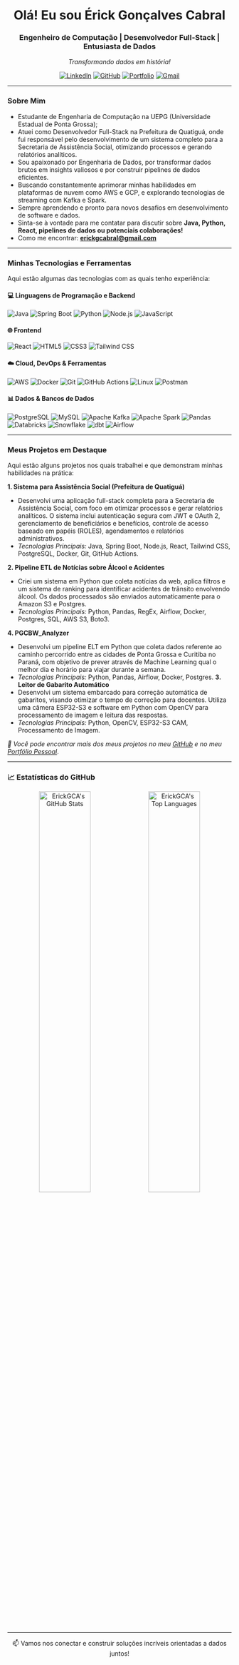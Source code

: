 <h1 align="center">Olá! Eu sou Érick Gonçalves Cabral </h1>
<h3 align="center">Engenheiro de Computação | Desenvolvedor Full-Stack | Entusiasta de Dados</h3>
<p align="center"><em>Transformando dados em história!</em></p>

<p align="center">
  <a href="https://www.linkedin.com/in/erick-cabralgca/" target="_blank"><img alt="LinkedIn" src="https://img.shields.io/badge/LinkedIn-0077B5?style=for-the-badge&logo=linkedin&logoColor=white" /></a>
  <a href="https://github.com/ErickGCA" target="_blank"><img alt="GitHub" src="https://img.shields.io/badge/GitHub-181717?style=for-the-badge&logo=github&logoColor=white" /></a>
  <a href="https://erick-portffio.vercel.app/" target="_blank"><img alt="Portfolio" src="https://img.shields.io/badge/Portfolio-000000?style=for-the-badge&logo=vercel&logoColor=white" /></a> <a href="mailto:erickgcabral@gmail.com"><img alt="Gmail" src="https://img.shields.io/badge/Gmail-D14836?style=for-the-badge&logo=gmail&logoColor=white" /></a>
  </p>

---

### Sobre Mim

- Estudante de Engenharia de Computação na UEPG (Universidade Estadual de Ponta Grossa);
- Atuei como Desenvolvedor Full-Stack na Prefeitura de Quatiguá, onde fui responsável pelo desenvolvimento de um sistema completo para a Secretaria de Assistência Social, otimizando processos e gerando relatórios analíticos.
- Sou apaixonado por Engenharia de Dados, por transformar dados brutos em insights valiosos e por construir pipelines de dados eficientes.
- Buscando constantemente aprimorar minhas habilidades em plataformas de nuvem como AWS e GCP, e explorando tecnologias de streaming com Kafka e Spark.
- Sempre aprendendo e pronto para novos desafios em desenvolvimento de software e dados.
- Sinta-se à vontade para me contatar para discutir sobre **Java, Python, React, pipelines de dados ou potenciais colaborações!**
- Como me encontrar: **erickgcabral@gmail.com**

---

### Minhas Tecnologias e Ferramentas

Aqui estão algumas das tecnologias com as quais tenho experiência:

#### 💻 Linguagens de Programação e Backend
<p>
  <img alt="Java" src="https://img.shields.io/badge/Java-ED8B00?style=for-the-badge&logo=openjdk&logoColor=white" />
  <img alt="Spring Boot" src="https://img.shields.io/badge/Spring%20Boot-6DB33F?style=for-the-badge&logo=spring-boot&logoColor=white" />
  <img alt="Python" src="https://img.shields.io/badge/Python-3776AB?style=for-the-badge&logo=python&logoColor=white" />
  <img alt="Node.js" src="https://img.shields.io/badge/Node.js-339933?style=for-the-badge&logo=nodedotjs&logoColor=white" />
  <img alt="JavaScript" src="https://img.shields.io/badge/JavaScript-F7DF1E?style=for-the-badge&logo=javascript&logoColor=black" />
</p>

#### 🌐 Frontend
<p>
  <img alt="React" src="https://img.shields.io/badge/React-61DAFB?style=for-the-badge&logo=react&logoColor=black" />
  <img alt="HTML5" src="https://img.shields.io/badge/HTML5-E34F26?style=for-the-badge&logo=html5&logoColor=white" />
  <img alt="CSS3" src="https://img.shields.io/badge/CSS3-1572B6?style=for-the-badge&logo=css3&logoColor=white" />
  <img alt="Tailwind CSS" src="https://img.shields.io/badge/Tailwind%20CSS-06B6D4?style=for-the-badge&logo=tailwindcss&logoColor=white" />
</p>

#### ☁️ Cloud, DevOps & Ferramentas
<p>
  <img alt="AWS" src="https://img.shields.io/badge/AWS-232F3E?style=for-the-badge&logo=amazon-aws&logoColor=white" />
  <img alt="Docker" src="https://img.shields.io/badge/Docker-2496ED?style=for-the-badge&logo=docker&logoColor=white" />
  <img alt="Git" src="https://img.shields.io/badge/Git-F05032?style=for-the-badge&logo=git&logoColor=white" />
  <img alt="GitHub Actions" src="https://img.shields.io/badge/GitHub%20Actions-2088FF?style=for-the-badge&logo=github-actions&logoColor=white" />
  <img alt="Linux" src="https://img.shields.io/badge/Linux-FCC624?style=for-the-badge&logo=linux&logoColor=black" />
  <img alt="Postman" src="https://img.shields.io/badge/Postman-FF6C37?style=for-the-badge&logo=postman&logoColor=white" />
  </p>

#### 📊 Dados & Bancos de Dados
<p>
  <img alt="PostgreSQL" src="https://img.shields.io/badge/PostgreSQL-4169E1?style=for-the-badge&logo=postgresql&logoColor=white" />
  <img alt="MySQL" src="https://img.shields.io/badge/MySQL-4479A1?style=for-the-badge&logo=mysql&logoColor=white" />
  <img alt="Apache Kafka" src="https://img.shields.io/badge/Apache%20Kafka-231F20?style=for-the-badge&logo=apache-kafka&logoColor=white" />
  <img alt="Apache Spark" src="https://img.shields.io/badge/Apache%20Spark-E25A1C?style=for-the-badge&logo=apache-spark&logoColor=white" />
  <img alt="Pandas" src="https://img.shields.io/badge/Pandas-150458?style=for-the-badge&logo=pandas&logoColor=white" />
  <img alt="Databricks" src="https://img.shields.io/badge/Databricks-FF3621?style=for-the-badge&logo=databricks&logoColor=white" />
  <img alt="Snowflake" src="https://img.shields.io/badge/Snowflake-29B5E8?style=for-the-badge&logo=snowflake&logoColor=white" />
  <img alt="dbt" src="https://img.shields.io/badge/dbt-FF694B?style=for-the-badge&logo=dbt&logoColor=white" />
  <img alt="Airflow" src="https://img.shields.io/badge/Airflow-017CEE?style=for-the-badge&logo=apache-airflow&logoColor=white" />
  </p>



---

### Meus Projetos em Destaque

Aqui estão alguns projetos nos quais trabalhei e que demonstram minhas habilidades na prática:

**1. Sistema para Assistência Social (Prefeitura de Quatiguá)**
   - Desenvolvi uma aplicação full-stack completa para a Secretaria de Assistência Social, com foco em otimizar processos e gerar relatórios analíticos. O sistema inclui autenticação segura com JWT e OAuth 2, gerenciamento de beneficiários e benefícios, controle de acesso baseado em papéis (ROLES), agendamentos e relatórios administrativos.
   - *Tecnologias Principais:* Java, Spring Boot, Node.js, React, Tailwind CSS, PostgreSQL, Docker, Git, GitHub Actions.

**2. Pipeline ETL de Notícias sobre Álcool e Acidentes**
   - Criei um sistema em Python que coleta notícias da web, aplica filtros e um sistema de ranking para identificar acidentes de trânsito envolvendo álcool. Os dados processados são enviados automaticamente para o Amazon S3 e Postgres.
   - *Tecnologias Principais:* Python, Pandas, RegEx, Airflow, Docker, Postgres, SQL, AWS S3, Boto3.

**4. PGCBW_Analyzer**
  - Desenvolvi um pipeline ELT em Python que coleta dados referente ao caminho percorrido entre as cidades de Ponta Grossa e Curitiba no Paraná, com objetivo de prever através de Machine Learning qual o melhor dia e horário para viajar durante a semana.
  - *Tecnologias Principais:* Python, Pandas, Airflow, Docker, Postgres.
**3. Leitor de Gabarito Automático**
   - Desenvolvi um sistema embarcado para correção automática de gabaritos, visando otimizar o tempo de correção para docentes. Utiliza uma câmera ESP32-S3 e software em Python com OpenCV para processamento de imagem e leitura das respostas.
   - *Tecnologias Principais:* Python, OpenCV, ESP32-S3 CAM, Processamento de Imagem.

*🔗 Você pode encontrar mais dos meus projetos no meu [GitHub](https://github.com/ErickGCA) e no meu [Portfólio Pessoal](https://erick-portffio.vercel.app/)*.

---

### 📈 Estatísticas do GitHub

<p align="center">
  <img alt="ErickGCA's GitHub Stats" src="https://github-readme-stats.vercel.app/api?username=ErickGCA&show_icons=true&theme=radical&rank_icon=github&hide_border=true&count_private=true&include_all_commits=true" width="48%" />
  <img alt="ErickGCA's Top Languages" src="https://github-readme-stats.vercel.app/api/top-langs/?username=ErickGCA&layout=compact&theme=radical&hide_border=true&langs_count=8&count_private=true" width="48%" />
</p>

---

<p align="center">
  📫 Vamos nos conectar e construir soluções incríveis orientadas a dados juntos!
</p>
